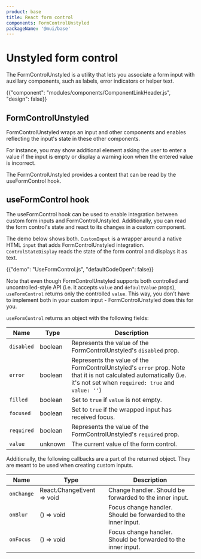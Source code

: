 ```yaml
---
product: base
title: React form control
components: FormControlUnstyled
packageName: '@mui/base'
---
```


# Unstyled form control

<p class="description">
  The FormControlUnstyled is a utility that lets you associate a form input with auxillary components,
  such as labels, error indicators or helper text.
</p>

{{"component": "modules/components/ComponentLinkHeader.js", "design": false}}

## FormControlUnstyled

FormControlUnstyled wraps an input and other components and enables reflecting the input's state in these other components.

For instance, you may show additional element asking the user to enter a value if the input is empty or display a warning icon when the entered value is incorrect.

The FormControlUnstyled provides a context that can be read by the useFormControl hook.

## useFormControl hook

The useFormControl hook can be used to enable integration between custom form inputs and FormControlUnstyled.
Additionally, you can read the form control's state and react to its changes in a custom component.

The demo below shows both.
`CustomInput` is a wrapper around a native HTML `input` that adds FormControlUnstyled integration.
`ControlStateDisplay` reads the state of the form control and displays it as text.

{{"demo": "UseFormControl.js", "defaultCodeOpen": false}}

Note that even though FormControlUnstyled supports both controlled and uncontrolled-style API
(i.e. it accepts `value` and `defaultValue` props), `useFormControl` returns only the controlled `value`.
This way, you don't have to implement both in your custom input - FormControlUnstyled does this for you.

`useFormControl` returns an object with the following fields:

| Name       | Type    | Description                                                                                                                                                            |
| ---------- | ------- | ---------------------------------------------------------------------------------------------------------------------------------------------------------------------- |
| `disabled` | boolean | Represents the value of the FormControlUnstyled's `disabled` prop.                                                                                                     |
| `error`    | boolean | Represents the value of the FormControlUnstyled's `error` prop. Note that it is not calculated automatically (i.e. it's not set when `required: true` and `value: ''`) |
| `filled`   | boolean | Set to `true` if `value` is not empty.                                                                                                                                 |
| `focused`  | boolean | Set to `true` if the wrapped input has received focus.                                                                                                                 |
| `required` | boolean | Represents the value of the FormControlUnstyled's `required` prop.                                                                                                     |
| `value`    | unknown | The current value of the form control.                                                                                                                                 |

Additionally, the following callbacks are a part of the returned object.
They are meant to be used when creating custom inputs.

| Name       | Type                      | Description                                                   |
| ---------- | ------------------------- | ------------------------------------------------------------- |
| `onChange` | React.ChangeEvent => void | Change handler. Should be forwarded to the inner input.       |
| `onBlur`   | () => void                | Focus change handler. Should be forwarded to the inner input. |
| `onFocus`  | () => void                | Focus change handler. Should be forwarded to the inner input. |
